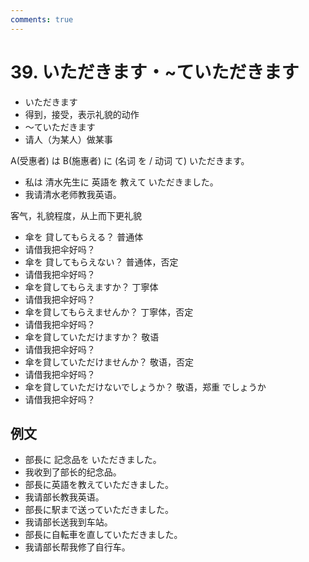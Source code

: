 ```yaml
---
comments: true
---
```


# 39. いただきます・~ていただきます

- いただきます
- 得到，接受，表示礼貌的动作
- ～ていただきます
- 请人（为某人）做某事

A(受惠者) は B(施惠者) に (名词 を / 动词 て) いただきます。


- 私は 清水先生に 英語を 教えて いただきました。
- 我请清水老师教我英语。

客气，礼貌程度，从上而下更礼貌

- 傘を 貸してもらえる？      普通体
- 请借我把伞好吗？
- 傘を 貸してもらえない？     普通体，否定
- 请借我把伞好吗？
- 傘を貸してもらえますか？     丁寧体
- 请借我把伞好吗？
- 傘を貸してもらえませんか？    丁寧体，否定
- 请借我把伞好吗？
- 傘を貸していただけますか？     敬语 
- 请借我把伞好吗？
- 傘を貸していただけませんか？    敬语，否定
- 请借我把伞好吗？
- 傘を貸していただけないでしょうか？   敬语，郑重 でしょうか
- 请借我把伞好吗？

## 例文

- 部長に 記念品を いただきました。
- 我收到了部长的纪念品。
- 部長に英語を教えていただきました。
- 我请部长教我英语。
- 部長に駅まで送っていただきました。
- 我请部长送我到车站。
- 部長に自転車を直していただきました。
- 我请部长帮我修了自行车。
